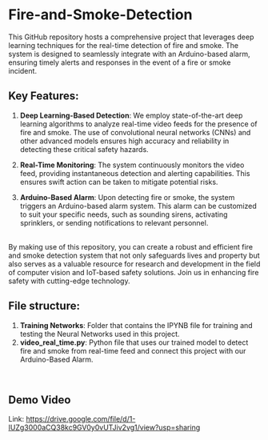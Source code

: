 # Fire-and-Smoke-Detection
This GitHub repository hosts a comprehensive project that leverages deep learning techniques for the real-time detection of fire and smoke. The system is designed to seamlessly integrate with an Arduino-based alarm, ensuring timely alerts and responses in the event of a fire or smoke incident.

## Key Features:

1. **Deep Learning-Based Detection**: We employ state-of-the-art deep learning algorithms to analyze real-time video feeds for the presence of fire and smoke. The use of convolutional neural networks (CNNs) and other advanced models ensures high accuracy and reliability in detecting these critical safety hazards.

2. **Real-Time Monitoring**: The system continuously monitors the video feed, providing instantaneous detection and alerting capabilities. This ensures swift action can be taken to mitigate potential risks.

3. **Arduino-Based Alarm**: Upon detecting fire or smoke, the system triggers an Arduino-based alarm system. This alarm can be customized to suit your specific needs, such as sounding sirens, activating sprinklers, or sending notifications to relevant personnel.

<br>
By making use of this repository, you can create a robust and efficient fire and smoke detection system that not only safeguards lives and property but also serves as a valuable resource for research and development in the field of computer vision and IoT-based safety solutions. Join us in enhancing fire safety with cutting-edge technology.

<br>

## File structure:
1. **Training Networks**: Folder that contains the IPYNB file for training and testing the Neural Networks used in this project.
2. **video_real_time.py**: Python file that uses our trained model to detect fire and smoke from real-time feed and connect this project with our Arduino-Based Alarm.

<br>

## Demo Video
Link: https://drive.google.com/file/d/1-IUZg3000aCQ38kc9GV0y0vUTJiv2vg1/view?usp=sharing
